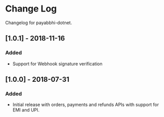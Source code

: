 # Change Log

Changelog for payabbhi-dotnet.

## [1.0.1] - 2018-11-16
### Added
- Support for Webhook signature verification

## [1.0.0] - 2018-07-31
### Added
- Initial release with orders, payments and refunds APIs with support for EMI and UPI.
